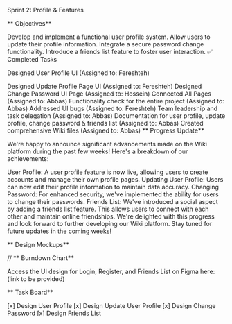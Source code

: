 Sprint 2: Profile & Features

** Objectives**

Develop and implement a functional user profile system.
Allow users to update their profile information.
Integrate a secure password change functionality.
Introduce a friends list feature to foster user interaction.
✅ Completed Tasks

Designed User Profile UI (Assigned to: Fereshteh)

Designed Update Profile Page UI (Assigned to: Fereshteh)
Designed Change Password UI Page (Assigned to: Hossein)
Connected All Pages (Assigned to: Abbas)
Functionality check for the entire project (Assigned to: Abbas)
Addressed UI bugs (Assigned to: Fereshteh)
Team leadership and task delegation (Assigned to: Abbas)
Documentation for user profile, update profile, change password & friends list (Assigned to: Abbas)
Created comprehensive Wiki files (Assigned to: Abbas)
** Progress Update**

We're happy to announce significant advancements made on the Wiki platform during the past few weeks! Here's a breakdown of our achievements:

User Profile: A user profile feature is now live, allowing users to create accounts and manage their own profile pages.
Updating User Profile: Users can now edit their profile information to maintain data accuracy.
Changing Password: For enhanced security, we've implemented the ability for users to change their passwords.
Friends List: We've introduced a social aspect by adding a friends list feature. This allows users to connect with each other and maintain online friendships.
We're delighted with this progress and look forward to further developing our Wiki platform. Stay tuned for future updates in the coming weeks!

** Design Mockups**

//
** Burndown Chart**

Access the UI design for Login, Register, and Friends List on Figma here: (link to be provided)

** Task Board**

[x] Design User Profile
[x] Design Update User Profile
[x] Design Change Password
[x] Design Friends List
